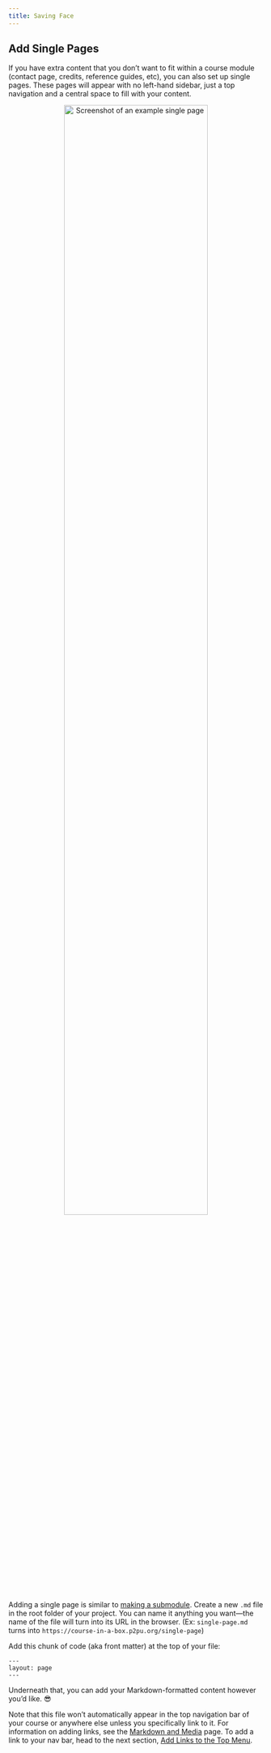 ```yaml
---
title: Saving Face
---
```


## Add Single Pages

If you have extra content that you don’t want to fit within a course module (contact page, credits, reference guides, etc), you can also set up single pages. These pages will appear with no left-hand sidebar, just a top navigation and a central space to fill with your content.

<center><img src="/img/example-single-page.png" alt="Screenshot of an example single page" width="75%"/></center>
<br>

Adding a single page is similar to [making a submodule](../../content/submodules/). Create a new `.md` file in the root folder of your project. You can name it anything you want—the name of the file will turn into its URL in the browser. (Ex: `single-page.md` turns into `https://course-in-a-box.p2pu.org/single-page`)

Add this chunk of code (aka front matter) at the top of your file:

```
---
layout: page
---
```

Underneath that, you can add your Markdown-formatted content however you’d like. 😎

Note that this file won’t automatically appear in the top navigation bar of your course or anywhere else unless you specifically link to it. For information on adding links, see the [Markdown and Media](../../content/markdown-and-media) page. To add a link to your nav bar, head to the next section, [Add Links to the Top Menu](../top-menu).
